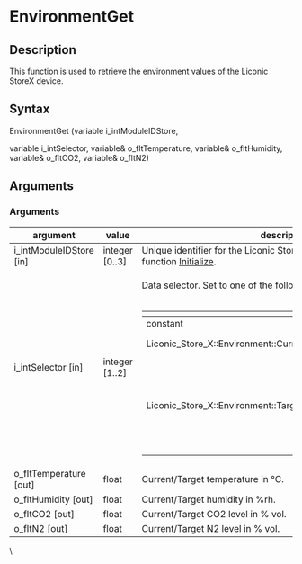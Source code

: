 # EnvironmentGet

## Description

This function is used to retrieve the environment values of the Liconic StoreX device.

## Syntax

EnvironmentGet (variable i\_intModuleIDStore,

variable i\_intSelector, variable& o\_fltTemperature, variable& o\_fltHumidity, variable& o\_fltCO2, variable& o\_fltN2)

## Arguments

### Arguments

| argument                  | value           | description                                                                                                                                                                                                                                                                                                                                                                                                                                                                                                                                                                                             |
| ------------------------- | --------------- | ------------------------------------------------------------------------------------------------------------------------------------------------------------------------------------------------------------------------------------------------------------------------------------------------------------------------------------------------------------------------------------------------------------------------------------------------------------------------------------------------------------------------------------------------------------------------------------------------------- |
| i\_intModuleIDStore \[in] | integer \[0..3] | Unique identifier for the Liconic StoreX device as returned by function [Initialize](chm://c6eee35ebc6f05b6562520699a23e565/topics/Initialize.html).                                                                                                                                                                                                                                                                                                                                                                                                                                                    |
| i\_intSelector \[in]      | integer \[1..2] | <p>Data selector. Set to one of the following predefined constants:<br><br></p><table data-header-hidden><thead><tr><th></th><th></th><th></th></tr></thead><tbody><tr><td>constant</td><td>value</td><td>description</td></tr><tr><td>Liconic_Store_X::Environment::Current</td><td>0</td><td>Return the current values.</td></tr><tr><td>Liconic_Store_X::Environment::Target</td><td>1</td><td><p>Return the target values.</p><p>Use function <a href="chm://c6eee35ebc6f05b6562520699a23e565/topics/EnvironmentSet.html">EnvironmentSet</a>to set the target values.</p></td></tr></tbody></table> |
| o\_fltTemperature \[out]  | float           | Current/Target temperature in °C.                                                                                                                                                                                                                                                                                                                                                                                                                                                                                                                                                                       |
| o\_fltHumidity \[out]     | float           | Current/Target humidity in %rh.                                                                                                                                                                                                                                                                                                                                                                                                                                                                                                                                                                         |
| o\_fltCO2 \[out]          | float           | Current/Target CO2 level in % vol.                                                                                                                                                                                                                                                                                                                                                                                                                                                                                                                                                                      |
| o\_fltN2 \[out]           | float           | Current/Target N2 level in % vol.                                                                                                                                                                                                                                                                                                                                                                                                                                                                                                                                                                       |

\
